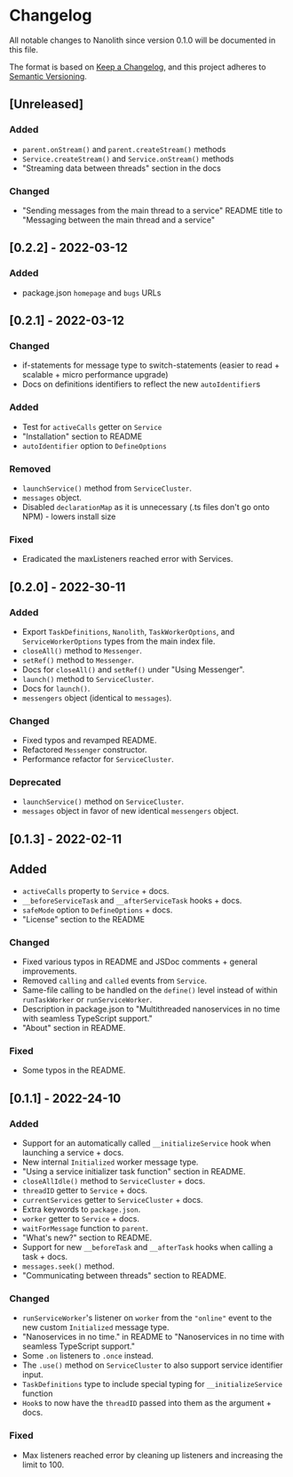 # Changelog

All notable changes to Nanolith since version 0.1.0 will be documented in this file.

The format is based on [Keep a Changelog](https://keepachangelog.com/en/1.0.0/), and this project adheres to [Semantic Versioning](https://semver.org/spec/v2.0.0.html).

## [Unreleased]

### Added

- `parent.onStream()` and `parent.createStream()` methods
- `Service.createStream()` and `Service.onStream()` methods
- "Streaming data between threads" section in the docs

### Changed

- "Sending messages from the main thread to a service" README title to "Messaging between the main thread and a service"

## [0.2.2] - 2022-03-12

### Added

- package.json `homepage` and `bugs` URLs

## [0.2.1] - 2022-03-12

### Changed

- if-statements for message type to switch-statements (easier to read + scalable + micro performance upgrade)
- Docs on definitions identifiers to reflect the new `autoIdentifier`s

### Added

- Test for `activeCalls` getter on `Service`
- "Installation" section to README
- `autoIdentifier` option to `DefineOptions`

### Removed

- `launchService()` method from `ServiceCluster`.
- `messages` object.
- Disabled `declarationMap` as it is unnecessary (.ts files don't go onto NPM) - lowers install size

### Fixed

- Eradicated the maxListeners reached error with Services.

## [0.2.0] - 2022-30-11

### Added

- Export `TaskDefinitions`, `Nanolith`, `TaskWorkerOptions`, and `ServiceWorkerOptions` types from the main index file.
- `closeAll()` method to `Messenger`.
- `setRef()` method to `Messenger`.
- Docs for `closeAll()` and `setRef()` under "Using Messenger".
- `launch()` method to `ServiceCluster`.
- Docs for `launch()`.
- `messengers` object (identical to `messages`).

### Changed

- Fixed typos and revamped README.
- Refactored `Messenger` constructor.
- Performance refactor for `ServiceCluster`.

### Deprecated

- `launchService()` method on `ServiceCluster`.
- `messages` object in favor of new identical `messengers` object.

## [0.1.3] - 2022-02-11

## Added

- `activeCalls` property to `Service` + docs.
- `__beforeServiceTask` and `__afterServiceTask` hooks + docs.
- `safeMode` option to `DefineOptions` + docs.
- "License" section to the README

### Changed

- Fixed various typos in README and JSDoc comments + general improvements.
- Removed `calling` and `called` events from `Service`.
- Same-file calling to be handled on the `define()` level instead of within `runTaskWorker` or `runServiceWorker`.
- Description in package.json to "Multithreaded nanoservices in no time with seamless TypeScript support."
- "About" section in README.

### Fixed

- Some typos in the README.

## [0.1.1] - 2022-24-10

### Added

- Support for an automatically called `__initializeService` hook when launching a service + docs.
- New internal `Initialized` worker message type.
- "Using a service initializer task function" section in README.
- `closeAllIdle()` method to `ServiceCluster` + docs.
- `threadID` getter to `Service` + docs.
- `currentServices` getter to `ServiceCluster` + docs.
- Extra keywords to `package.json`.
- `worker` getter to `Service` + docs.
- `waitForMessage` function to `parent`.
- "What's new?" section to README.
- Support for new `__beforeTask` and `__afterTask` hooks when calling a task + docs.
- `messages.seek()` method.
- "Communicating between threads" section to README.

### Changed

- `runServiceWorker`'s listener on `worker` from the `"online"` event to the new custom `Initialized` message type.
- "Nanoservices in no time." in README to "Nanoservices in no time with seamless TypeScript support."
- Some `.on` listeners to `.once` instead.
- The `.use()` method on `ServiceCluster` to also support service identifier input.
- `TaskDefinitions` type to include special typing for `__initializeService` function
- `Hook`s to now have the `threadID` passed into them as the argument + docs.

### Fixed

- Max listeners reached error by cleaning up listeners and increasing the limit to 100.
